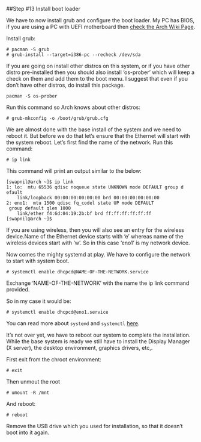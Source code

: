 ##Step \#13 Install boot loader

We have to now install grub and configure the boot loader. My PC has BIOS, if you are using a PC with UEFI motherboard then [check the Arch Wiki Page](https://wiki.archlinux.org/index.php/Unified_Extensible_Firmware_Interface).

Install grub:

```
# pacman -S grub
# grub-install --target=i386-pc --recheck /dev/sda
```

If you are going on install other distros on this system, or if you have other distro
pre-installed then you should also install ‘os-prober’ which will keep a check on them
and add them to the boot menu. I suggest that even if you don’t have other distros,
do install this package.

```
pacman -S os-prober
```

Run this command so Arch knows about other distros:

```
# grub-mkconfig -o /boot/grub/grub.cfg
```

We are almost done with the base install of the system and we need to reboot it. But before we do
that let’s ensure that the Ethernet will start with the system reboot.
Let’s first find the name of the network. Run this command:

```
# ip link
```

This command will print an output similar to the below:

```
[swapnil@arch ~]$ ip link  
1: lo:  mtu 65536 qdisc noqueue state UNKNOWN mode DEFAULT group d
efault  
    link/loopback 00:00:00:00:00:00 brd 00:00:00:00:00:00
2: eno1:  mtu 1500 qdisc fq_codel state UP mode DEFAULT
 group default qlen 1000
    link/ether f4:6d:04:19:2b:bf brd ff:ff:ff:ff:ff:ff
[swapnil@arch ~]$
```

If you are using wireless, then you will also see an entry for the wireless device.Name of the Ethernet device starts with ‘e’ whereas name of the wireless devices start with ‘w’. So in this case ‘eno1’ is my network device.

Now comes the mighty systemd at play. We have to configure the network to start with system boot.

```
# systemctl enable dhcpcd@NAME-OF-THE-NETWORK.service
```

Exchange ‘NAME-OF-THE-NETWORK’ with the name the ip link command provided.

So in my case it would be:

```
# systemctl enable dhcpcd@eno1.service
```

You can read more about `systemd` and `systemctl` [here](https://wiki.archlinux.org/index.php/Systemd).

It’s not over yet, we have to reboot our system to complete the installation.
While the base system is ready we still have to install the Display Manager (X server),
the desktop environment, graphics drivers, etc,.

First exit from the chroot environment:

```
# exit
```

Then unmout the root

```
# umount -R /mnt
```

And reboot:

```
# reboot
```

Remove the USB drive which you used for installation, so that it doesn’t boot into it again.
